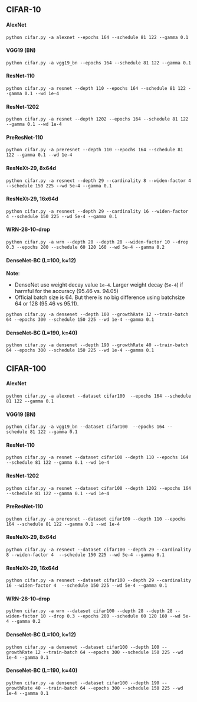 ## CIFAR-10

#### AlexNet

```
python cifar.py -a alexnet --epochs 164 --schedule 81 122 --gamma 0.1 
```


#### VGG19 (BN)

```
python cifar.py -a vgg19_bn --epochs 164 --schedule 81 122 --gamma 0.1 
```

#### ResNet-110

```
python cifar.py -a resnet --depth 110 --epochs 164 --schedule 81 122 --gamma 0.1 --wd 1e-4 
```

#### ResNet-1202

```
python cifar.py -a resnet --depth 1202 --epochs 164 --schedule 81 122 --gamma 0.1 --wd 1e-4 
```

#### PreResNet-110

```
python cifar.py -a preresnet --depth 110 --epochs 164 --schedule 81 122 --gamma 0.1 --wd 1e-4 
```

#### ResNeXt-29, 8x64d

```
python cifar.py -a resnext --depth 29 --cardinality 8 --widen-factor 4 --schedule 150 225 --wd 5e-4 --gamma 0.1 
```

#### ResNeXt-29, 16x64d

```
python cifar.py -a resnext --depth 29 --cardinality 16 --widen-factor 4 --schedule 150 225 --wd 5e-4 --gamma 0.1 
```

#### WRN-28-10-drop

```
python cifar.py -a wrn --depth 28 --depth 28 --widen-factor 10 --drop 0.3 --epochs 200 --schedule 60 120 160 --wd 5e-4 --gamma 0.2 
```

#### DenseNet-BC (L=100, k=12)

**Note**: 

* DenseNet use weight decay value `1e-4`. Larger weight decay (`5e-4`) if harmful for the accuracy (95.46 vs. 94.05) 
* Official batch size is 64. But there is no big difference using batchsize 64 or 128 (95.46 vs 95.11).

```
python cifar.py -a densenet --depth 100 --growthRate 12 --train-batch 64 --epochs 300 --schedule 150 225 --wd 1e-4 --gamma 0.1 
```

#### DenseNet-BC (L=190, k=40) 

```
python cifar.py -a densenet --depth 190 --growthRate 40 --train-batch 64 --epochs 300 --schedule 150 225 --wd 1e-4 --gamma 0.1 
```

## CIFAR-100

#### AlexNet

```
python cifar.py -a alexnet --dataset cifar100  --epochs 164 --schedule 81 122 --gamma 0.1 
```

#### VGG19 (BN)

```
python cifar.py -a vgg19_bn --dataset cifar100  --epochs 164 --schedule 81 122 --gamma 0.1 
```

#### ResNet-110

```
python cifar.py -a resnet --dataset cifar100 --depth 110 --epochs 164 --schedule 81 122 --gamma 0.1 --wd 1e-4  
```

#### ResNet-1202

```
python cifar.py -a resnet --dataset cifar100 --depth 1202 --epochs 164 --schedule 81 122 --gamma 0.1 --wd 1e-4 
```

#### PreResNet-110

```
python cifar.py -a preresnet --dataset cifar100 --depth 110 --epochs 164 --schedule 81 122 --gamma 0.1 --wd 1e-4 
```

#### ResNeXt-29, 8x64d

```
python cifar.py -a resnext --dataset cifar100 --depth 29 --cardinality 8 --widen-factor 4  --schedule 150 225 --wd 5e-4 --gamma 0.1
```

#### ResNeXt-29, 16x64d

```
python cifar.py -a resnext --dataset cifar100 --depth 29 --cardinality 16 --widen-factor 4  --schedule 150 225 --wd 5e-4 --gamma 0.1
```

#### WRN-28-10-drop

```
python cifar.py -a wrn --dataset cifar100 --depth 28 --depth 28 --widen-factor 10 --drop 0.3 --epochs 200 --schedule 60 120 160 --wd 5e-4 --gamma 0.2 
```

#### DenseNet-BC (L=100, k=12)

```
python cifar.py -a densenet --dataset cifar100 --depth 100 --growthRate 12 --train-batch 64 --epochs 300 --schedule 150 225 --wd 1e-4 --gamma 0.1 
```

#### DenseNet-BC (L=190, k=40) 

```
python cifar.py -a densenet --dataset cifar100 --depth 190 --growthRate 40 --train-batch 64 --epochs 300 --schedule 150 225 --wd 1e-4 --gamma 0.1 
```
